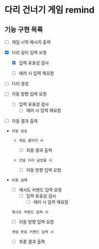 # 다리 건너기 게임 remind

## 기능 구현 목록

- [ ] 게임 시작 메시지 출력

- [x] 다리 길이 입력 요청

  - [x] 입력 유효성 검사

  - [ ] 에러 시 입력 재요청

- [ ] 다리 생성

- [ ] 이동 방향 입력 요청

  - [ ] 입력 유효성 검사
    - [ ] 에러 시 입력 재요청

- [ ] 이동 결과 출력

- `이동 성공`

  - `게임 클리어 시`

    - [ ] 최종 결과 출력

  - `건널 다리 남았을 시 `
    - [ ] 이동 방향 입력 요청

- `이동 실패`

  - [ ] 재시도 커멘드 입력 요청
    - [ ] 입력 유효성 검사
      - [ ] 에러 시 입력 재요청

  `재시도 커멘드 입력 시`

  - [ ] 이동 방향 입력 요청

  `게임 종료 커멘드 입력 시`

  - [ ] 최종 결과 출력
